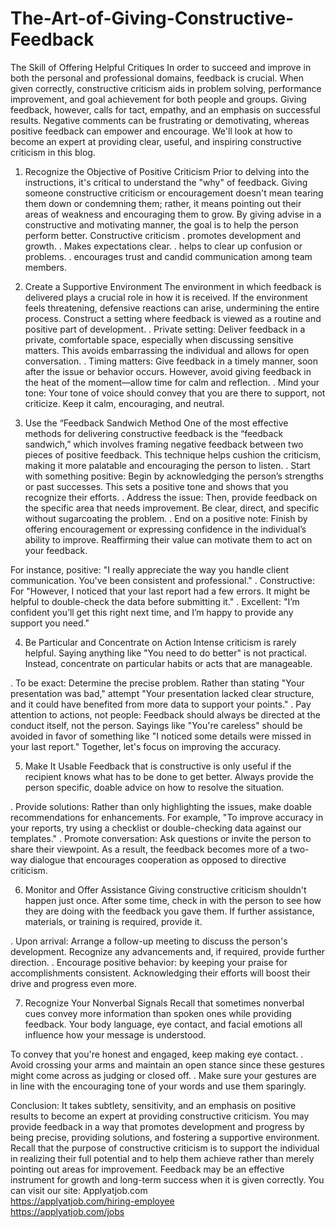# The-Art-of-Giving-Constructive-Feedback
The Skill of Offering Helpful Critiques
In order to succeed and improve in both the personal and professional domains, feedback is crucial. When given correctly, constructive criticism aids in problem solving, performance improvement, and goal achievement for both people and groups. Giving feedback, however, calls for tact, empathy, and an emphasis on successful results. Negative comments can be frustrating or demotivating, whereas positive feedback can empower and encourage.
We'll look at how to become an expert at providing clear, useful, and inspiring constructive criticism in this blog.

1. Recognize the Objective of Positive Criticism
Prior to delving into the instructions, it's critical to understand the "why" of feedback. Giving someone constructive criticism or encouragement doesn't mean tearing them down or condemning them; rather, it means pointing out their areas of weakness and encouraging them to grow. By giving advise in a constructive and motivating manner, the goal is to help the person perform better.
Constructive criticism
. promotes development and growth.
. Makes expectations clear.
. helps to clear up confusion or problems.
. encourages trust and candid communication among team members.

2. Create a Supportive Environment 
The environment in which feedback is delivered plays a crucial role in how it is received. If the environment feels threatening, defensive reactions can arise, undermining the entire process. Construct a setting where feedback is viewed as a routine and positive part of development. 
. Private setting: Deliver feedback in a private, comfortable space, especially when discussing sensitive matters. This avoids embarrassing the individual and allows for open conversation. 
. Timing matters: Give feedback in a timely manner, soon after the issue or behavior occurs. However, avoid giving feedback in the heat of the moment—allow time for calm and reflection. 
. Mind your tone: Your tone of voice should convey that you are there to support, not criticize. Keep it calm, encouraging, and neutral. 

3. Use the “Feedback Sandwich
Method One of the most effective methods for delivering constructive feedback is the “feedback sandwich,” which involves framing negative feedback between two pieces of positive feedback. This technique helps cushion the criticism, making it more palatable and encouraging the person to listen. 
. Start with something positive: Begin by acknowledging the person’s strengths or past successes. This sets a positive tone and shows that you recognize their efforts.
.  Address the issue: Then, provide feedback on the specific area that needs improvement. Be clear, direct, and specific without sugarcoating the problem. 
. End on a positive note: Finish by offering encouragement or expressing confidence in the individual’s ability to improve. Reaffirming their value can motivate them to act on your feedback.

For instance, positive: "I really appreciate the way you handle client communication. You've been consistent and professional." 
. Constructive: For "However, I noticed that your last report had a few errors. It might be helpful to double-check the data before submitting it." 
. Excellent: "I’m confident you’ll get this right next time, and I’m happy to provide any support you need."

4. Be Particular and Concentrate on Action
Intense criticism is rarely helpful. Saying anything like "You need to do better" is not practical. Instead, concentrate on particular habits or acts that are manageable.

. To be exact: Determine the precise problem. Rather than stating "Your presentation was bad," attempt "Your presentation lacked clear structure, and it could have benefited from more data to support your points."
. Pay attention to actions, not people: Feedback should always be directed at the conduct itself, not the person. Sayings like "You're careless" should be avoided in favor of something like "I noticed some details were missed in your last report." Together, let's focus on improving the accuracy.

5. Make It Usable
Feedback that is constructive is only useful if the recipient knows what has to be done to get better. Always provide the person specific, doable advice on how to resolve the situation.

. Provide solutions: Rather than only highlighting the issues, make doable recommendations for enhancements. For example, "To improve accuracy in your reports, try using a checklist or double-checking data against our templates."
. Promote conversation: Ask questions or invite the person to share their viewpoint. As a result, the feedback becomes more of a two-way dialogue that encourages cooperation as opposed to directive criticism.

6. Monitor and Offer Assistance
Giving constructive criticism shouldn't happen just once. After some time, check in with the person to see how they are doing with the feedback you gave them. If further assistance, materials, or training is required, provide it.

. Upon arrival: Arrange a follow-up meeting to discuss the person's development. Recognize any advancements and, if required, provide further direction.
. Encourage positive behavior: by keeping your praise for accomplishments consistent. Acknowledging their efforts will boost their drive and progress even more.

7. Recognize Your Nonverbal Signals
Recall that sometimes nonverbal cues convey more information than spoken ones while providing feedback. Your body language, eye contact, and facial emotions all influence how your message is understood.

To convey that you're honest and engaged, keep making eye contact.
. Avoid crossing your arms and maintain an open stance since these gestures might come across as judging or closed off.
. Make sure your gestures are in line with the encouraging tone of your words and use them sparingly.

Conclusion:
It takes subtlety, sensitivity, and an emphasis on positive results to become an expert at providing constructive criticism. You may provide feedback in a way that promotes development and progress by being precise, providing solutions, and fostering a supportive environment. Recall that the purpose of constructive criticism is to support the individual in realizing their full potential and to help them achieve rather than merely pointing out areas for improvement. Feedback may be an effective instrument for growth and long-term success when it is given correctly.
You can visit our site: Applyatjob.com<br>
 https://applyatjob.com/hiring-employee<br>
https://applyatjob.com/jobs
